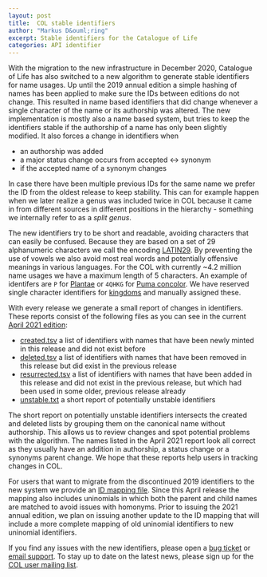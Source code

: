 ```yaml
---
layout: post
title:  COL stable identifiers
author: "Markus D&ouml;ring"
excerpt: Stable identifiers for the Catalogue of Life
categories: API identifier
---
```


With the migration to the new infrastructure in December 2020, Catalogue of Life has also switched to a new algorithm to generate stable identifiers for name usages. 
Up until the 2019 annual edition a simple hashing of names has been applied to make sure the IDs between editions do not change. 
This resulted in name based identifiers that did change whenever a single character of the name or its authorship was altered. 
The new implementation is mostly also a name based system, but tries to keep the identifiers stable if the authorship of a name has only been slightly modified. 
It also forces a change in identifiers when

 - an authorship was added
 - a major status change occurs from accepted <-> synonym
 - if the accepted name of a synonym changes
 
In case there have been multiple previous IDs for the same name we prefer the ID from the oldest release to keep stability. 
This can for example happen when we later realize a genus was included twice in COL 
because it came in from different sources in different positions in the hierarchy - something we internally refer to as a _split genus_.

The new identifiers try to be short and readable, avoiding characters that can easily be confused. 
Because they are based on a set of 29 alphanumeric characters we call the encoding [LATIN29](https://github.com/CatalogueOfLife/backend/issues/491).
By preventing the use of vowels we also avoid most real words and potentially offensive meanings in various languages.
For the COL with currently ~4.2 million name usages we have a maximum length of 5 characters.
An example of identifers are `P` for [Plantae](https://www.catalogueoflife.org/data/taxon/P) 
or `4QHKG` for [Puma concolor](https://www.catalogueoflife.org/data/taxon/4QHKG). 
We have reserved single character identifiers for [kingdoms](https://www.catalogueoflife.org/data/search?rank=kingdom) and manually assigned these.

With every release we generate a small report of changes in identifiers. 
These reports consist of the following files as you can see in the current [April 2021 edition](https://download.catalogueoflife.org/releases/3/38/):

 - [created.tsv](https://download.catalogueoflife.org/releases/3/38/created.tsv) a list of identifiers with names that have been newly minted in this release and did not exist before
 - [deleted.tsv](https://download.catalogueoflife.org/releases/3/38/deleted.tsv) a list of identifiers with names that have been removed in this release but did exist in the previous release
 - [resurrected.tsv](https://download.catalogueoflife.org/releases/3/38/resurrected.tsv) a list of identifiers with names that have been added in this release and did not exist in the previous release, but which had been used in some older, previous release already
 - [unstable.txt](https://download.catalogueoflife.org/releases/3/38/unstable.txt) a short report of potentially unstable identifiers

The short report on potentially unstable identifiers intersects the created and deleted lists by grouping them on the canonical name without authorship.
This allows us to review changes and spot potential problems with the algorithm. 
The names listed in the April 2021 report look all correct as they usually have an addition in authorship, a status change or a synonyms parent change.
We hope that these reports help users in tracking changes in COL.
 
For users that want to migrate from the discontinued 2019 identifiers to the new system we provide an [ID mapping file](https://download.catalogueoflife.org/col/legacy_id_map.zip).
Since this April release the mapping also includes uninomials in which both the parent and child names are matched to avoid issues with homonyms. 
Prior to issuing the 2021 annual edition, we plan on issuing another update to the ID mapping that will include a more complete mapping of old uninomial identifiers to new uninomial identifiers.


If you find any issues with the new identifiers, please open a [bug ticket](https://github.com/CatalogueOfLife/backend/issues/new) or [email support](mailto:support@catalogueoflife.org).
To stay up to date on the latest news, please sign up for the [COL user mailing list](https://lists.gbif.org/mailman/listinfo/col-users).

